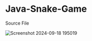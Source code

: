 # Java-Snake-Game 


Source File


![Screenshot 2024-09-18 195019](https://github.com/user-attachments/assets/f8d9d5b5-04e0-4477-8b22-22a6f73a5f84)
